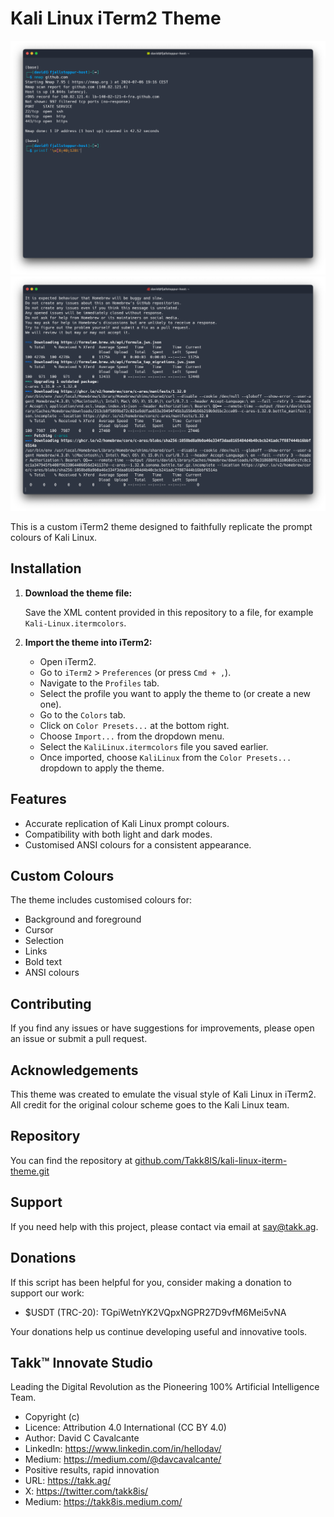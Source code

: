 # Kali Linux iTerm2 Theme

![Kali Linux iTerm2 Theme](./assets/screenshot-01.png?raw=true)
![Kali Linux iTerm2 Theme](./assets/screenshot-02.png?raw=true)

This is a custom iTerm2 theme designed to faithfully replicate the prompt colours of Kali Linux.

## Installation

1. **Download the theme file:**

    Save the XML content provided in this repository to a file, for example `Kali-Linux.itermcolors`.

2. **Import the theme into iTerm2:**

    - Open iTerm2.
    - Go to `iTerm2` > `Preferences` (or press `Cmd + ,`).
    - Navigate to the `Profiles` tab.
    - Select the profile you want to apply the theme to (or create a new one).
    - Go to the `Colors` tab.
    - Click on `Color Presets...` at the bottom right.
    - Choose `Import...` from the dropdown menu.
    - Select the `KaliLinux.itermcolors` file you saved earlier.
    - Once imported, choose `KaliLinux` from the `Color Presets...` dropdown to apply the theme.

## Features

-   Accurate replication of Kali Linux prompt colours.
-   Compatibility with both light and dark modes.
-   Customised ANSI colours for a consistent appearance.

## Custom Colours

The theme includes customised colours for:

-   Background and foreground
-   Cursor
-   Selection
-   Links
-   Bold text
-   ANSI colours

## Contributing

If you find any issues or have suggestions for improvements, please open an issue or submit a pull request.

## Acknowledgements

This theme was created to emulate the visual style of Kali Linux in iTerm2. All credit for the original colour scheme goes to the Kali Linux team.

## Repository

You can find the repository at [github.com/Takk8IS/kali-linux-iterm-theme.git](https://github.com/Takk8IS/kali-linux-iterm-theme.git)

## Support

If you need help with this project, please contact via email at say@takk.ag.

## Donations

If this script has been helpful for you, consider making a donation to support our work:

-   $USDT (TRC-20): TGpiWetnYK2VQpxNGPR27D9vfM6Mei5vNA

Your donations help us continue developing useful and innovative tools.

## Takk™ Innovate Studio

Leading the Digital Revolution as the Pioneering 100% Artificial Intelligence Team.

-   Copyright (c)
-   Licence: Attribution 4.0 International (CC BY 4.0)
-   Author: David C Cavalcante
-   LinkedIn: https://www.linkedin.com/in/hellodav/
-   Medium: https://medium.com/@davcavalcante/
-   Positive results, rapid innovation
-   URL: https://takk.ag/
-   X: https://twitter.com/takk8is/
-   Medium: https://takk8is.medium.com/
